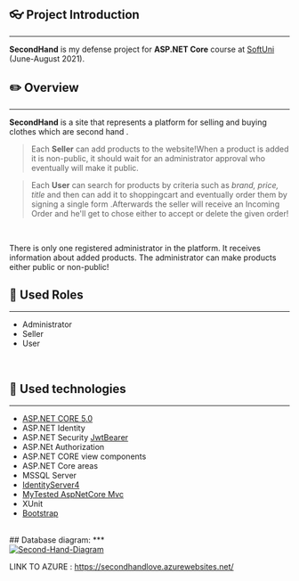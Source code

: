 ## 👓 Project Introduction
***
**SecondHand** is my defense project for **ASP.NET Core** course at [SoftUni](https://softuni.bg/ "SoftUni") (June-August 2021).
<br />

## ✏️ Overview
***
**SecondHand** is a site that represents a platform for selling and buying clothes which are second hand .
<br />

>Each **Seller** can add products to the website!When a product is added it is non-public, it should wait for an administrator approval who eventually will make it public.

>Each **User** can search for products by criteria such as *brand, price, title* and then can add it to shoppingcart and eventually order them by signing a single form .Afterwards the seller will receive an Incoming Order and he'll get to chose either to accept or delete the given order!
<br />

There is only one registered administrator in the platform. It receives information about added products. The administrator can make products either public or non-public! 
<br />

## 🔏 Used Roles
***
- Administrator
- Seller
- User
<br />

## 🔨 Used technologies
***
- [ASP.NET CORE 5.0](https://dotnet.microsoft.com/download/dotnet/5.0 "CORE 5.0")
- ASP.NET Identity
- ASP.NET Security [JwtBearer](https://jwt.io/ "Jwt")
- ASP.NEt Authorization
- ASP.NET CORE view components
- ASP.NET Core areas
- MSSQL Server
- [IdentityServer4](https://identityserver4.readthedocs.io/en/latest/ "IdentityServer")
- [MyTested AspNetCore Mvc](https://github.com/ivaylokenov/MyTested.AspNetCore.Mvc)
- XUnit
- [Bootstrap](https://github.com/twbs/bootstrap)
<br/>
## Database diagram:
***
<br/>
<a href="https://ibb.co/N6FB0yy"><img src="https://i.ibb.co/fYXw3xx/Second-Hand-Diagram.png" alt="Second-Hand-Diagram" border="0"></a>


LINK TO AZURE : https://secondhandlove.azurewebsites.net/
